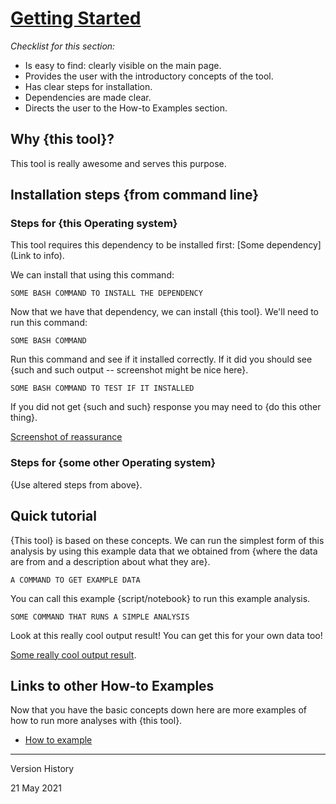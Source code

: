 # [Getting Started](https://jhudatascience.org/ITCR_Documentation_and_Usability/creating-a-smooth-getting-started-section.html)

_Checklist for this section:_  

- Is easy to find: clearly visible on the main page.  
- Provides the user with the introductory concepts of the tool.  
- Has clear steps for installation.  
- Dependencies are made clear.  
- Directs the user to the How-to Examples section.

## Why {this tool}?

This tool is really awesome and serves this purpose.

## Installation steps {from command line}

### Steps for {this Operating system}

This tool requires this dependency to be installed first: [Some dependency](Link to info).

We can install that using this command:

```
SOME BASH COMMAND TO INSTALL THE DEPENDENCY
```

Now that we have that dependency, we can install {this tool}.
We'll need to run this command:

```
SOME BASH COMMAND
```

Run this command and see if it installed correctly. If it did you should see {such and such output -- screenshot might be nice here}.

```
SOME BASH COMMAND TO TEST IF IT INSTALLED
```

If you did not get {such and such} response you may need to {do this other thing}.

[Screenshot of reassurance]()

### Steps for {some other Operating system}

{Use altered steps from above}.

## Quick tutorial

{This tool} is based on these concepts.
We can run the simplest form of this analysis by using this example data that we obtained from {where the data are from and a description about what they are}.

```
A COMMAND TO GET EXAMPLE DATA
```

You can call this example {script/notebook} to run this example analysis.

```
SOME COMMAND THAT RUNS A SIMPLE ANALYSIS
```

Look at this really cool output result! You can get this for your own data too!

[Some really cool output result]().

## Links to other How-to Examples

Now that you have the basic concepts down here are more examples of how to run more analyses with {this tool}.

- [How to example](how_to_examples.md)

---

Version History

21 May 2021
  

